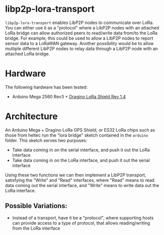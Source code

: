 # libp2p-lora-transport

`libp2p-lora-transport` enables LibP2P nodes to communicate over LoRa. You can either use it as a "protocol" where a LibP2P nodes with an attached LoRa bridge can allow authorized peers to read/write data from/to the LoRa bridge. For example, this could be used to allow a LibP2P nodes to report sensor data to a LoRaWAN gateway. Another possibility would be to allow multiple different LibP2P nodes to relay data through a LibP2P node with an attached LoRa bridge.

# Hardware

The following hardware has been tested:

* Arduino Mega 2560 Rev3 + [Dragino LoRa Shield Rev 1.4](http://wiki.dragino.com/index.php?title=Lora_Shield)


# Architecture

An Arduino Mega + Dragino LoRa GPS Shield, or ES32 LoRa chips such as those from heltec run the "lora bridge" sketch contained in the `arduino` folder. This sketch serves two purposes:

* Take data coming in on the serial interface, and push it out the LoRa interface
* Take data coming in on the LoRa interface, and push it out the serial interface

Using these two functions we can then implement a LibP2P transport, satisfying the "Write" and "Read" interfaces, where "Read" means to read data coming out the serial interface, and "Write" means to write data out the LoRa interface.

## Possible Variations:

* Instead of a transport, have it be a "protocol", where supporting hosts can provide access to a type of protocol, that allows reading/writing from the LoRa interface